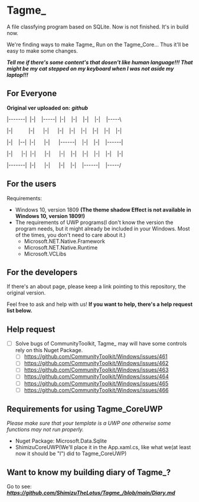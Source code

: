 # Tagme_
A file classfying program based on SQLite.
Now is not finished. It's in build now.

We're finding ways to make Tagme_ Run on the Tagme_Core... Thus it'll be easy to make some changes.

***Tell me if there's some content's that dosen't like human language!!! That might be my cat stepped on my keyboard when I was not aside my laptop!!!***

## For Everyone
**Original ver uploaded on:** ***git******hub***

|-------|&nbsp; |-|&nbsp; &nbsp; |-----|&nbsp; |-|&nbsp; &nbsp; |-|&nbsp; &nbsp; |-|&nbsp; &nbsp; |-|&nbsp; &nbsp; |-----\

|-|&nbsp; &nbsp; &nbsp; &nbsp;&nbsp; &nbsp; |-|&nbsp; &nbsp; &nbsp; |-|&nbsp; &nbsp; &nbsp; |-|&nbsp; &nbsp; |-|&nbsp; &nbsp; |-|&nbsp; &nbsp; |-|&nbsp; &nbsp; |-|&nbsp; &nbsp; |-|

|-|&nbsp; &nbsp; |--|&nbsp; |-|&nbsp; &nbsp; &nbsp; |-|&nbsp; &nbsp; &nbsp; |------|&nbsp; &nbsp; |-|&nbsp; &nbsp; |-|&nbsp; &nbsp; |------|

|-|&nbsp; &nbsp; &nbsp; |-|&nbsp; |-|&nbsp; &nbsp; &nbsp; |-|&nbsp; &nbsp; &nbsp; |-|&nbsp; &nbsp; |-|&nbsp; &nbsp; |-|&nbsp; &nbsp; |-|&nbsp; &nbsp; |-|&nbsp; &nbsp; |-|

|-------|&nbsp; |-|&nbsp; &nbsp; &nbsp; |-|&nbsp; &nbsp; &nbsp; |-|&nbsp; &nbsp; |-|&nbsp; &nbsp; |------|&nbsp; &nbsp; |-----/

## For the users
Requirements:
- Windows 10, version 1809 **(The theme shadow Effect is not available in Windows 10, version 1809!)**
- The requirements of UWP programs(I don't know the version the program needs, but it might already be included in your Windows. Most of the times, you don't need to care about it.)
  - Microsoft.NET.Native.Framework
  - Microsoft.NET.Native.Runtime
  - Microsoft.VCLibs

## For the developers
If there's an about page, please keep a link pointing to this repository, the original version.

Feel free to ask and help with us! **If you want to help, there's a help request list below.**

## Help request
- [ ] Solve bugs of CommunityToolkit, Tagme_ may will have some controls rely on this Nuget Package.
  - [ ] https://github.com/CommunityToolkit/Windows/issues/461
  - [ ] https://github.com/CommunityToolkit/Windows/issues/462
  - [ ] https://github.com/CommunityToolkit/Windows/issues/463
  - [ ] https://github.com/CommunityToolkit/Windows/issues/464
  - [ ] https://github.com/CommunityToolkit/Windows/issues/465
  - [ ] https://github.com/CommunityToolkit/Windows/issues/466 

## Requirements for using Tagme_CoreUWP
*Please make sure that your template is a UWP one otherwise some functions may not run properly.*
- Nuget Package: Microsoft.Data.Sqlite
- ShimizuCoreUWP(We'll place it in the App.xaml.cs, like what we(at least now it should be "I") did to Tagme_CoreUWP)

## Want to know my building diary of Tagme_?
Go to see: ***https://github.com/ShimizuTheLotus/Tagme_/blob/main/Diary.md***
